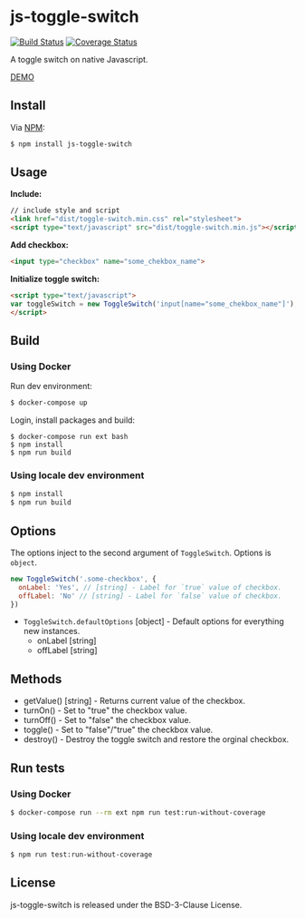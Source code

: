 js-toggle-switch
================

[![Build Status](https://travis-ci.org/bupy7/js-toggle-switch.svg?branch=master)](https://travis-ci.org/bupy7/js-toggle-switch)
[![Coverage Status](https://coveralls.io/repos/github/bupy7/js-toggle-switch/badge.svg?branch=master)](https://coveralls.io/github/bupy7/js-toggle-switch?branch=master)

A toggle switch on native Javascript.

[DEMO](https://bupy7.github.io/js-toggle-switch/)

Install
-------

Via [NPM](https://www.npmjs.com/):

```bash
$ npm install js-toggle-switch
```

Usage
-----

**Include:**

```html
// include style and script
<link href="dist/toggle-switch.min.css" rel="stylesheet">
<script type="text/javascript" src="dist/toggle-switch.min.js"></script>
```

**Add checkbox:**

```html
<input type="checkbox" name="some_chekbox_name">
```

**Initialize toggle switch:**

```html
<script type="text/javascript">
var toggleSwitch = new ToggleSwitch('input[name="some_chekbox_name"]');
</script>
```

Build
-----

### Using Docker

Run dev environment:

```bash
$ docker-compose up
```

Login, install packages and build:

```
$ docker-compose run ext bash
$ npm install
$ npm run build
```

### Using locale dev environment

```bash
$ npm install
$ npm run build
```

Options
-------

The options inject to the second argument of `ToggleSwitch`. Options is `object`.

```js
new ToggleSwitch('.some-checkbox', {
  onLabel: 'Yes', // [string] - Label for `true` value of checkbox. 
  offLabel: 'No' // [string] - Label for `false` value of checkbox. 
})
```

- `ToggleSwitch.defaultOptions` [object] - Default options for everything new instances.
    - onLabel [string]
    - offLabel [string]

Methods
-------

- getValue() [string] - Returns current value of the checkbox.
- turnOn() - Set to "true" the checkbox value.
- turnOff() - Set to "false" the checkbox value.
- toggle() - Set to "false"/"true" the checkbox value.
- destroy() - Destroy the toggle switch and restore the orginal checkbox.

Run tests
---------

### Using Docker

```bash
$ docker-compose run --rm ext npm run test:run-without-coverage
```

### Using locale dev environment

```bash
$ npm run test:run-without-coverage
```

License
-------

js-toggle-switch is released under the BSD-3-Clause License.
